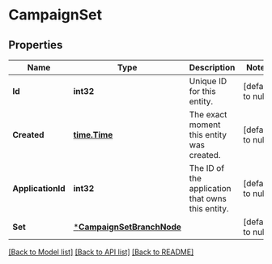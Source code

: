 # CampaignSet

## Properties
Name | Type | Description | Notes
------------ | ------------- | ------------- | -------------
**Id** | **int32** | Unique ID for this entity. | [default to null]
**Created** | [**time.Time**](time.Time.md) | The exact moment this entity was created. | [default to null]
**ApplicationId** | **int32** | The ID of the application that owns this entity. | [default to null]
**Set** | [***CampaignSetBranchNode**](CampaignSetBranchNode.md) |  | [default to null]

[[Back to Model list]](../README.md#documentation-for-models) [[Back to API list]](../README.md#documentation-for-api-endpoints) [[Back to README]](../README.md)


